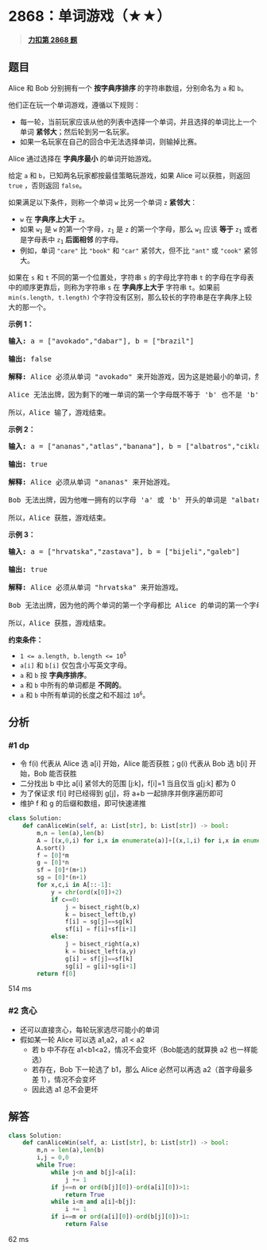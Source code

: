 # 2868：单词游戏（★★）


> <u>**[力扣第 2868 题](https://leetcode.cn/problems/the-wording-game/)**</u>

## 题目

<p>Alice 和 Bob 分别拥有一个 <strong>按字典序排序 </strong>的字符串数组，分别命名为 <code>a</code> 和 <code>b</code>。</p>

<p>他们正在玩一个单词游戏，遵循以下规则：</p>

<ul>
<li>每一轮，当前玩家应该从他的列表中选择一个单词，并且选择的单词比上一个单词 <strong>紧邻大</strong>；然后轮到另一名玩家。</li>
<li>如果一名玩家在自己的回合中无法选择单词，则输掉比赛。</li>
</ul>

<p>Alice 通过选择在 <strong>字典序最小</strong> 的单词开始游戏。</p>

<p>给定 <code>a</code> 和 <code>b</code>，已知两名玩家都按最佳策略玩游戏，如果 Alice 可以获胜，则返回 <code>true</code> ，否则返回 <code>false</code>。</p>

<p>如果满足以下条件，则称一个单词 <code>w</code> 比另一个单词 <code>z</code> <strong>紧邻大</strong>：</p>

<ul>
<li><code>w</code> 在 <strong>字典序上大于</strong> <code>z</code>。</li>
<li>如果 <code>w<sub>1</sub></code> 是 <code>w</code> 的第一个字母，<code>z<sub>1</sub></code> 是 <code>z</code> 的第一个字母，那么 <code>w<sub>1</sub></code> 应该 <strong>等于</strong> <code>z<sub>1</sub></code> 或者是字母表中 <code>z<sub>1</sub></code> <strong>后面相邻 </strong>的字母。</li>
<li>例如，单词 <code>"care"</code> 比 <code>"book"</code> 和 <code>"car"</code> 紧邻大，但不比 <code>"ant"</code> 或 <code>"cook"</code> 紧邻大。</li>
</ul>

<p>如果在 <code>s</code> 和 <code>t</code> 不同的第一个位置处，字符串 <code>s</code> 的字母比字符串 <code>t</code> 的字母在字母表中的顺序更靠后，则称为字符串 <code>s</code> 在 <strong>字典序上大于</strong> 字符串 <code>t</code>。如果前 <code>min(s.length, t.length)</code> 个字符没有区别，那么较长的字符串是在字典序上较大的那一个。</p>



<p><strong>示例 1：</strong></p>

<pre>
<strong>输入:</strong> a = ["avokado","dabar"], b = ["brazil"]

<strong>输出:</strong> false

<strong>解释:</strong> Alice 必须从单词 "avokado" 来开始游戏，因为这是她最小的单词，然后 Bob 使用他唯一的单词 "brazil"，他可以使用它因为它的第一个字母 'b' 在 Alice 的单词的第一个字母 'a' 之后。

Alice 无法出牌，因为剩下的唯一单词的第一个字母既不等于 'b' 也不是 'b' 之后的字母 'c'。

所以，Alice 输了，游戏结束。</pre>
<strong>示例 2：</strong>

<pre>
<strong>输入:</strong> a = ["ananas","atlas","banana"], b = ["albatros","cikla","nogomet"]

<strong>输出:</strong> true

<strong>解释:</strong> Alice 必须从单词 "ananas" 来开始游戏。

Bob 无法出牌，因为他唯一拥有的以字母 'a' 或 'b' 开头的单词是 "albatros"，而它比 Alice 的单词小。

所以，Alice 获胜，游戏结束。</pre>
<strong>示例 3：</strong>

<pre>
<strong>输入:</strong> a = ["hrvatska","zastava"], b = ["bijeli","galeb"]

<strong>输出:</strong> true

<strong>解释:</strong> Alice 必须从单词 "hrvatska" 来开始游戏。

Bob 无法出牌，因为他的两个单词的第一个字母都比 Alice 的单词的第一个字母 'h' 小。

所以，Alice 获胜，游戏结束。</pre>



<p><strong>约束条件：</strong></p>

<ul>
<li><code>1 &lt;= a.length, b.length &lt;= 10<sup>5</sup></code></li>
<li><code>a[i]</code> 和 <code>b[i]</code> 仅包含小写英文字母。</li>
<li><code>a</code> 和 <code>b</code> 按 <strong>字典序排序</strong>。</li>
<li><code>a</code> 和 <code>b</code> 中所有的单词都是 <strong>不同的</strong>。</li>
<li><code>a</code> 和 <code>b</code> 中所有单词的长度之和不超过 <code>10<sup>6</sup></code>。</li>
</ul>




## 分析

### #1 dp

- 令 f(i) 代表从 Alice 选 a[i] 开始，Alice 能否获胜；g(i) 代表从 Bob 选 b[i] 开始，Bob 能否获胜
- 二分找出 b 中比 a[i] 紧邻大的范围 [j:k]，f[i]=1 当且仅当 g[j:k] 都为 0
- 为了保证求 f[i] 时已经得到 g[j]，将 a+b 一起排序并倒序遍历即可
- 维护 f 和 g 的后缀和数组，即可快速递推

```python
class Solution:
    def canAliceWin(self, a: List[str], b: List[str]) -> bool:
        m,n = len(a),len(b)
        A = [(x,0,i) for i,x in enumerate(a)]+[(x,1,i) for i,x in enumerate(b)]
        A.sort()
        f = [0]*m
        g = [0]*n
        sf = [0]*(m+1)
        sg = [0]*(n+1)
        for x,c,i in A[::-1]:
            y = chr(ord(x[0])+2)
            if c==0:
                j = bisect_right(b,x)
                k = bisect_left(b,y)
                f[i] = sg[j]==sg[k]
                sf[i] = f[i]+sf[i+1]
            else:
                j = bisect_right(a,x)
                k = bisect_left(a,y)
                g[i] = sf[j]==sf[k]
                sg[i] = g[i]+sg[i+1]
        return f[0]
```
514 ms

### #2 贪心

- 还可以直接贪心，每轮玩家选尽可能小的单词
- 假如某一轮 Alice 可以选 a1,a2，a1 < a2
	- 若 b 中不存在 a1<b1<a2，情况不会变坏（Bob能选的就算换 a2 也一样能选）
	- 若存在，Bob 下一轮选了 b1，那么 Alice 必然可以再选 a2（首字母最多差 1），情况不会变坏
	- 因此选 a1 总不会更坏

## 解答


```python
class Solution:
    def canAliceWin(self, a: List[str], b: List[str]) -> bool:
        m,n = len(a),len(b)
        i,j = 0,0
        while True:
            while j<n and b[j]<a[i]:
                j += 1
            if j==n or ord(b[j][0])-ord(a[i][0])>1:
                return True
            while i<m and a[i]<b[j]:
                i += 1
            if i==m or ord(a[i][0])-ord(b[j][0])>1:
                return False
```
62 ms
